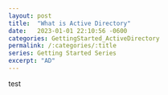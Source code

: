 ```yaml
---
layout: post
title:  "What is Active Directory"
date:   2023-01-01 22:10:56 -0600
categories: GettingStarted_ActiveDirectory
permalink: /:categories/:title
series: Getting Started Series
excerpt: "AD"
---
```


test